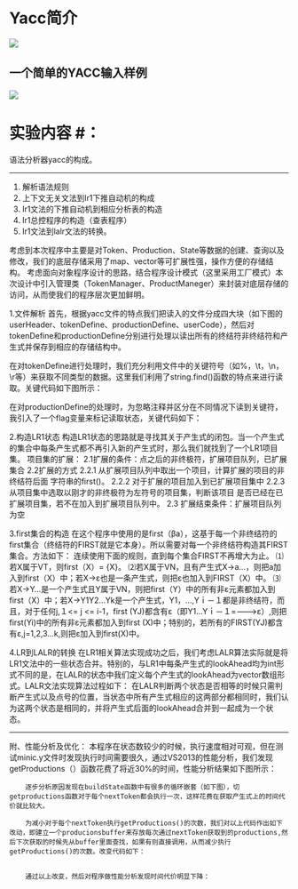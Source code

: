 # Yacc简介 #
![](https://i.imgur.com/RDGCHyu.png)
## 一个简单的YACC输入样例 ##
![](https://i.imgur.com/GGsY4E8.png)
# 实验内容 #：

语法分析器yacc的构成。

----------

1. 解析语法规则
1. 上下文无关文法到lr1下推自动机的构成
1. lr1文法的下推自动机到相应分析表的构造
1. lr1总控程序的构造（查表程序）
1. lr1文法到lalr文法的转换。


 
考虑到本次程序中主要是对Token、Production、State等数据的创建、查询以及修改，我们的底层存储采用了map、vector等可扩展性强，操作方便的存储结构。
考虑面向对象程序设计的思路，结合程序设计模式（这里采用工厂模式）本次设计中引入管理类（TokenManager、ProductManeger）来封装对底层存储的访问，从而使我们的程序层次更加鲜明。





1.文件解析
首先，根据yacc文件的特点我们把读入的文件分成四大块（如下图的userHeader、tokenDefine、productionDefine、userCode），然后对tokenDefine和productionDefine分别进行处理以读出所有的终结符非终结符和产生式并保存到相应的存储结构中。
 
在对tokenDefine进行处理时，我们充分利用文件中的关键符号（如%，\t，\n，\r等）来获取不同类型的数据。这里我们利用了string.find()函数的特点来进行读取。关键代码如下图所示：
 
在对productionDefine的处理时，为忽略注释并区分在不同情况下读到关键符，我引入了一个flag变量来标记读取状态，关键代码如下：
 

2.构造LR1状态
构造LR1状态的思路就是寻找其关于产生式的闭包。当一个产生式的集合中每条产生式都不再引入新的产生式时，那么我们就找到了一个LR1项目集。
项目集的扩展：
2.1扩展的条件：点之后的非终极符，扩展项目队列，已扩展集合
2.2扩展的方式
2.2.1 从扩展项目队列中取出一个项目，计算扩展的项目的非终结符后面	字符串的first()。
2.2.2 对于扩展的项目加入到已扩展项目集中
2.2.3 从项目集中选取以刚才的非终极符为左符号的项目集，判断该项目	是否已经在已扩展项目集，若不在加入到扩展项目队列中。
2.3 扩展结束条件：扩展项目队列为空

3.first集合的构造
在这个程序中使用的是first（βa），这基于每一个非终结符的first集合（终结符的FIRST就是它本身）。所以需要对每一个非终结符构造其FIRST集合。方法如下：
连续使用下面的规则，直到每个集合FIRST不再增大为止。
⑴若X属于VT，则first（X）= {X}。
⑵若X属于VN，且有产生式X→a…，则把a加入到first（X）中；若X→ε也是一条产生式，则把ε也加入到FIRST（X）中。
⑶　若X→Y…是一个产生式且Y属于VN，则把first（Y）中的所有非ε元素都加入到first（X）中；若X→Y1Y2…Yk是一个产生式，Y1，…,Yｉ－１都是非终结符，而且，对于任何j,１<= j <= i-1，first (YJ)都含有ε（即Y1…Yｉ－１=--->ε）,则把first(Yi)中的所有非ε元素都加入到first (X)中；特别的，若所有的FIRST(YJ)都含有ε,j=1,2,3...k,则把ε加入到first(X)中。

4.LR到LALR的转换
在LR1相关算法实现成功之后，我们考虑LALR算法实际就是将LR1文法中的一些状态合并。特别的，与LR1中每条产生式的lookAhead均为int形式不同的是，在LALR的状态中我们定义每个产生式的lookAhead为vector<int>数组形式。LALR文法实现算法过程如下：
在LALR判断两个状态是否相等的时候只需判断产生式以及点号的位置，当状态中所有产生式相应的这两部分都相同时，我们认为这两个状态是相同的，并将产生式后面的lookAhead合并到一起成为一个状态。


----------

附、性能分析及优化：
	    本程序在状态数较少的时候，执行速度相对可观，但在测试minic.y文件时发现执行时间需要很久，通过VS2013的性能分析，我们发现getProductions（）函数花费了将近30%的时间，性能分析结果如下图所示：
     
    	逐步分析原因发现在buildState函数中有很多的循环嵌套（如下图），切getproductions函数对于每个nextToken都会执行一次，这样花费在获取产生式上的时间代价就比较大。
     
    	为减小对于每个nextToken执行getProductions()的次数，我们对以上代码作出如下改动，即建立一个producionsbuffer来存放每次通过nextToken获取到的productions,然后下次获取的时候先从buffer里面查找，如果有则直接调用，从而减少执行getProductions()的次数。改变代码如下：
     
     
    	通过以上改变，然后对程序做性能分析发现时间代价明显下降： 
